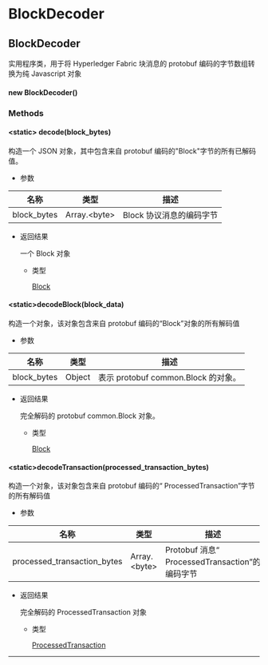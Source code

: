 # BlockDecoder

## BlockDecoder

实用程序类，用于将 Hyperledger Fabric 块消息的 protobuf 编码的字节数组转换为纯 Javascript 对象

#### new BlockDecoder()

### Methods

#### &lt;static&gt; decode(block_bytes)

构造一个 JSON 对象，其中包含来自 protobuf 编码的"Block"字节的所有已解码值。

- 参数

| 名称        | 类型               | 描述                     |
| ----------- | ------------------ | ------------------------ |
| block_bytes | Array.&lt;byte&gt; | Block 协议消息的编码字节 |

- 返回结果

  一个 Block 对象

  - 类型

    [Block](https://hyperledger.github.io/fabric-sdk-node/release-1.4/global.html#Block)

#### &lt;static&gt;decodeBlock(block_data)

构造一个对象，该对象包含来自 protobuf 编码的“Block”对象的所有解码值

- 参数

| 名称        | 类型   | 描述                                |
| ----------- | ------ | ----------------------------------- |
| block_bytes | Object | 表示 protobuf common.Block 的对象。 |

- 返回结果

  完全解码的 protobuf common.Block 对象。

  - 类型

    [Block](https://hyperledger.github.io/fabric-sdk-node/release-1.4/global.html#Block)

#### &lt;static&gt;decodeTransaction(processed_transaction_bytes)

构造一个对象，该对象包含来自 protobuf 编码的“ ProcessedTransaction”字节的所有解码值

- 参数

| 名称                        | 类型         | 描述                                           |
| --------------------------- | ------------ | ---------------------------------------------- |
| processed_transaction_bytes | Array.&lt;byte&gt; | Protobuf 消息“ ProcessedTransaction”的编码字节 |

- 返回结果

  完全解码的 ProcessedTransaction 对象

  - 类型

    [ProcessedTransaction](https://hyperledger.github.io/fabric-sdk-node/release-1.4/global.html#ProcessedTransaction)

---
